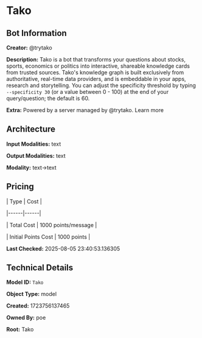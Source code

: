 # Tako

## Bot Information

**Creator:** @trytako

**Description:** Tako is a bot that transforms your questions about stocks, sports, economics or politics into interactive, shareable knowledge cards from trusted sources. Tako's knowledge graph is built exclusively from authoritative, real-time data providers, and is embeddable in your apps, research and storytelling. You can adjust the specificity threshold by typing `--specificity 30` (or a value between 0 - 100) at the end of your query/question; the default is 60.

**Extra:** Powered by a server managed by @trytako. Learn more


## Architecture

**Input Modalities:** text

**Output Modalities:** text

**Modality:** text->text


## Pricing

| Type | Cost |

|------|------|

| Total Cost | 1000 points/message |

| Initial Points Cost | 1000 points |


**Last Checked:** 2025-08-05 23:40:53.136305


## Technical Details

**Model ID:** `Tako`

**Object Type:** model

**Created:** 1723756137465

**Owned By:** poe

**Root:** Tako

